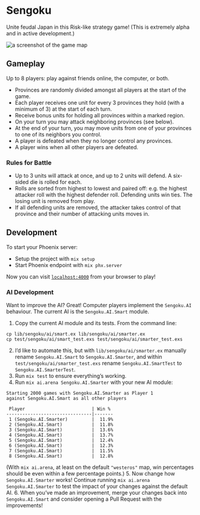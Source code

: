 # Sengoku

Unite feudal Japan in this Risk-like strategy game! (This is extremely alpha and in active development.)

![a screenshot of the game map](https://github.com/stevegrossi/sengoku/raw/master/screenshot.png)

## Gameplay

Up to 8 players: play against friends online, the computer, or both.

- Provinces are randomly divided amongst all players at the start of the game.
- Each player receives one unit for every 3 provinces they hold (with a minimum of 3) at the start of each turn.
- Receive bonus units for holding all provinces within a marked region.
- On your turn you may attack neighboring provinces (see below).
- At the end of your turn, you may move units from one of your provinces to one of its neighbors you control.
- A player is defeated when they no longer control any provinces.
- A player wins when all other players are defeated.

### Rules for Battle

- Up to 3 units will attack at once, and up to 2 units will defend. A six-sided die is rolled for each.
- Rolls are sorted from highest to lowest and paired off: e.g. the highest attacker roll with the highest defender roll. Defending units win ties. The losing unit is removed from play.
- If all defending units are removed, the attacker takes control of that province and their number of attacking units moves in.

## Development

To start your Phoenix server:

  * Setup the project with `mix setup`
  * Start Phoenix endpoint with `mix phx.server`

Now you can visit [`localhost:4000`](http://localhost:4000) from your browser to play!

### AI Development

Want to improve the AI? Great! Computer players implement the `Sengoku.AI` behaviour. The current AI is the `Sengoku.AI.Smart` module.

1. Copy the current AI module and its tests. From the command line:

  ```
  cp lib/sengoku/ai/smart.ex lib/sengoku/ai/smarter.ex
  cp test/sengoku/ai/smart_test.exs test/sengoku/ai/smarter_test.exs
  ```
2. I’d like to automate this, but with `lib/sengoku/ai/smarter.ex` manually rename `Sengoku.AI.Smart` to `Sengoku.AI.Smarter`, and within `test/sengoku/ai/smarter_test.exs` rename `Sengoku.AI.SmartTest` to `Sengoku.AI.SmarterTest`.
3. Run `mix test` to ensure everything’s working.
4. Run `mix ai.arena Sengoku.AI.Smarter` with your new AI module:

  ```
  Starting 2000 games with Sengoku.AI.Smarter as Player 1
  against Sengoku.AI.Smart as all other players

   Player                         | Win %
  --------------------------------|-------
   1 (Sengoku.AI.Smarter)         |  11.9%
   2 (Sengoku.AI.Smart)           |  11.8%
   3 (Sengoku.AI.Smart)           |  13.6%
   4 (Sengoku.AI.Smart)           |  13.7%
   5 (Sengoku.AI.Smart)           |  12.4%
   6 (Sengoku.AI.Smart)           |  12.3%
   7 (Sengoku.AI.Smart)           |  11.5%
   8 (Sengoku.AI.Smart)           |  12.8%
  ```

  (With `mix ai.arena`, at least on the default `"westeros"` map, win percentages should be even within a few percentage points.)
5. Now change how `Sengoku.AI.Smarter` works! Continue running `mix ai.arena Sengoku.AI.Smarter` to test the impact of your changes against the default AI.
6. When you’ve made an improvement, merge your changes back into `Sengoku.AI.Smart` and consider opening a Pull Request with the improvements!
